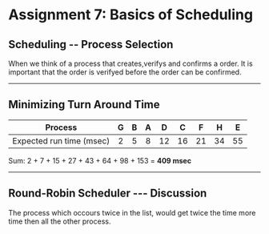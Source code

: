 # Assignment 7: Basics of Scheduling

## Scheduling -- Process Selection
When we think of a process that creates,verifys and confirms a order.
It is important that the order is verifyed before the order can be confirmed.

---
## Minimizing Turn Around Time
|          Process         | G | B | A |  D |  C |  F |  H |  E |
|:------------------------:|:-:|:-:|:-:|:--:|:--:|:--:|:--:|:--:|
| Expected run time (msec) | 2 | 5 | 8 | 12 | 16 | 21 | 34 | 55 |

Sum: 2  + 7 + 15  + 27  + 43  +  64 +  98  + 153 = __409 msec__

---
## Round-Robin Scheduler --- Discussion
The process which occours twice in the list, would get twice the time more time then all the other process.

